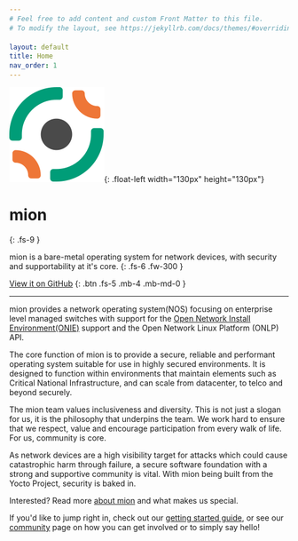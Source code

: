 ```yaml
---
# Feel free to add content and custom Front Matter to this file.
# To modify the layout, see https://jekyllrb.com/docs/themes/#overriding-theme-defaults

layout: default
title: Home
nav_order: 1
---
```


![mion Logo](/assets/images/MION_LOGO_SYMBOL_COLOUR.svg){: .float-left width="130px" height="130px"}
# mion
{: .fs-9 }

mion is a bare-metal operating system for network devices, with
security and supportability at it's core.
{: .fs-6 .fw-300 }

[View it on GitHub](https://github.com/NetworkGradeLinux/mion-docs)
{: .btn .fs-5 .mb-4 .mb-md-0 }

---
mion provides a network operating system(NOS) focusing on enterprise level
managed switches with support for the [Open Network Install Environment(ONIE)](http://onie.org/)
support and the Open Network Linux Platform (ONLP) API.

The core function of mion is to provide a secure, reliable and performant
operating system suitable for use in highly secured environments. It is designed
to function within environments that maintain elements such as Critical National
Infrastructure, and can scale from datacenter, to telco and beyond securely.

The mion team values inclusiveness and diversity. This is not just a slogan for
us, it is the philosophy that underpins the team. We work hard to ensure that we
respect, value and encourage participation from every walk of life. For us,
community is core.

As network devices are a high visibility target for attacks which could cause
catastrophic harm through failure, a secure software foundation with a strong
and supportive community is vital. With mion being built from the Yocto Project,
security is baked in.

Interested? Read more [about mion](docs/about.md) and what makes us special.

If you'd like to jump right in, check out our [getting started guide](docs/getting-started.md),
or see our [community](docs/community/Community.md) page on how you can get
involved or to simply say hello!
